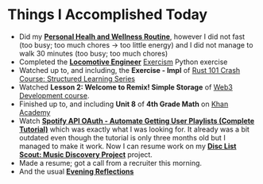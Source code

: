 # Things I Accomplished Today

- Did my **[Personal Healh and Wellness Routine](../../../routines/personal-health-and-wellness-routine-2024-week-2.md)**, however I did not fast (too busy; too much chores -> too little energy) and I did not manage to walk 30 minutes (too busy; too much chores)
- Completed the **[Locomotive Engineer](https://exercism.org/tracks/python/exercises/locomotive-engineer)** [Exercism](https://exercism.org) Python exercise
- Watched up to, and including, the **Exercise - Impl** of [Rust 101 Crash Course: Structured Learning Series](https://www.youtube.com/watch?v=lzKeecy4OmQ)
- Watched **Lesson 2: Welcome to Remix! Simple Storage** of [Web3 Development course](https://www.youtube.com/watch?v=gyMwXuJrbJQ).
- Finished up to, and including **Unit 8** of **4th Grade Math** on [Khan Academy](https://www.khanacademy.org)
- Watch **[Spotify API OAuth - Automate Getting User Playlists (Complete Tutorial)](https://www.youtube.com/watch?v=olY_2MW4Eik)** which was exactly what I was looking for. It already was a bit outdated even though the tutorial is only three months old but I managed to make it work. Now I can resume work on my **[Disc List Scout: Music Discovery Project](https://github.com/evorhard/Disc-List-Scout--Music-Discovery)** project.
- Made a resume; got a call from a recruiter this morning.
- And the usual **[Evening Reflections](../../../routines/evening-reflections.md)**
